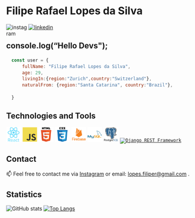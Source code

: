 <div dsplay="inline-block">
  <h1 align="left">Filipe Rafael Lopes da Silva</h1>
  <a href="https://www.instagram.com/lopesfiliper/">
    <img align="left" width="60px" src="https://i.ibb.co/stcwG29/instagram.png" alt="instagram" >
  </a> 
  <a href="https://www.linkedin.com/in/filipe-rafael-lopes-da-silva-78909a149/">
    <img width="60px" src="https://i.ibb.co/5c98q7p/linkedin.png" alt="linkedin" style="vertical-align:top;">
  </a>
</div>

## console.log(“Hello Devs");
```javascript
  const user = {
      fullName: "Filipe Rafael Lopes da Silva",
      age: 29,
      livingIn:{region:"Zurich",country:"Switzerland"},
      naturalFrom: {region:"Santa Catarina", country:"Brazil"},

  }
```
## Technologies and Tools
<code><a href="#"><img width="40px" src="https://raw.githubusercontent.com/devicons/devicon/1119b9f84c0290e0f0b38982099a2bd027a48bf1/icons/react/react-original-wordmark.svg" title = "REACT"/></code></a>
<code><a href="#"><img width="40px" src="https://raw.githubusercontent.com/devicons/devicon/1119b9f84c0290e0f0b38982099a2bd027a48bf1/icons/javascript/javascript-original.svg" title = "JAVASCRIPT"/></code></a>
<code><a href="#"><img width="40px" src="https://raw.githubusercontent.com/devicons/devicon/1119b9f84c0290e0f0b38982099a2bd027a48bf1/icons/html5/html5-original-wordmark.svg" title = "HTML"/></code></a>
<code><a href="#"><img width="40px" src="https://raw.githubusercontent.com/devicons/devicon/1119b9f84c0290e0f0b38982099a2bd027a48bf1/icons/css3/css3-original-wordmark.svg" title = "CSS"/></code></a>
<code><a href="#"><img width="40px" src="https://raw.githubusercontent.com/devicons/devicon/1119b9f84c0290e0f0b38982099a2bd027a48bf1/icons/firebase/firebase-plain-wordmark.svg" title = "FIREBASE"/></code></a>
<code><a href="#"><img width="40px" src="https://raw.githubusercontent.com/devicons/devicon/1119b9f84c0290e0f0b38982099a2bd027a48bf1/icons/mysql/mysql-original-wordmark.svg" title = "MySQL"/></code></a>
<code><a href="#"><img width="40px" src="https://raw.githubusercontent.com/devicons/devicon/master/icons/postgresql/postgresql-original-wordmark.svg" title = "PostgreSQL"/></code></a>
<code><a href="#"><img width="40px" src="https://www.django-rest-framework.org/img/logo.png" title = "Django REST Framework"/></code></a>



## Contact
📫 Feel free to contact me via [Instagram](https://www.instagram.com/lopesfiliper/) or email: lopes.filiper@gmail.com .

## Statistics
![GitHub stats](https://github-readme-stats.vercel.app/api?username=FilipeLopes&show_icons=true&hide=issues,contribs&theme=dark)
[![Top Langs](https://github-readme-stats.vercel.app/api/top-langs/?username=FilipeLopes&layout=compact)](https://github.com/anuraghazra/github-readme-stats)


<!--
**FilipeLopes/FilipeLopes** is a ✨ _special_ ✨ repository because its `README.md` (this file) appears on your GitHub profile.

Here are some ideas to get you started:
  teste
- 🔭 I’m currently working on ...
- 🌱 I’m currently learning ...
- 👯 I’m looking to collaborate on ...
- 🤔 I’m looking for help with ...
- 💬 Ask me about ...
- 📫 How to reach me: ...
- 😄 Pronouns: ...
- ⚡ Fun fact: ...
-->
